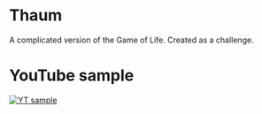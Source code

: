 # Thaum
A complicated version of the Game of Life. Created as a challenge.

# YouTube sample
[![YT sample](http://img.youtube.com/vi/XhSu3lUkAJ8/0.jpg)](http://www.youtube.com/watch?v=XhSu3lUkAJ8)
